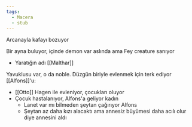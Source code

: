 ```yaml
---
tags:
  - Macera
  - stub
---  
```

  
Arcanayla kafayı bozuyor  
  
Bir ayna buluyor, içinde demon var aslında ama Fey creature sanıyor  
  
- Yaratığın adı [[Malthar]]  
  
Yavuklusu var, o da noble. Düzgün biriyle evlenmek için terk ediyor [[Alfons]]'u:  
  
- [[Otto]] Hagen ile evleniyor, çocukları oluyor  
- Çocuk hastalanıyor, Alfons'a geliyor kadın  
	- Lanet var mı bilmeden şeytan çağırıyor Alfons  
	- Şeytan az daha kızı alacaktı ama annesiz büyümesi daha acılı olur diye annesini aldı